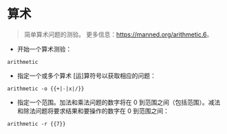 # 算术

> 简单算术问题的测验。
> 更多信息：<https://manned.org/arithmetic.6>。

- 开始一个算术测验：

`arithmetic`

- 指定一个或多个算术 [运]算符号以获取相应的问题：

`arithmetic -o {{+|-|x|/}}`

- 指定一个范围。加法和乘法问题的数字将在 0 到范围之间（包括范围）。减法和除法问题将要求结果和要操作的数字在 0 到范围之间：

`arithmetic -r {{7}}`